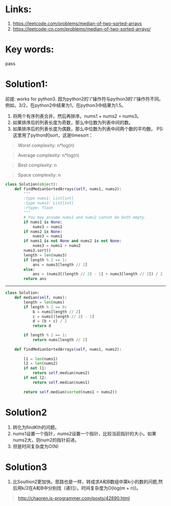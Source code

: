 # Links:
1. https://leetcode.com/problems/median-of-two-sorted-arrays
2. https://leetcode-cn.com/problems/median-of-two-sorted-arrays/

# Key words:
pass

# Solution1:
前提: works for python3. 因为python2的'/'操作符与python3的'/'操作符不同。例如，3/2，在python2中结果为1，在python3中结果为1.5。
1. 将两个有序列表合并，然后再排序。nums1 + nums2 = nums3。
2. 如果排序后的列表长度为奇数，那么中位数为列表中间的数。
3. 如果排序后的列表长度为偶数，那么中位数为列表中间两个数的平均数。
PS: 这里用了python的sort，这是timesort：
> Worst complexity: n*log(n)

> Average complexity: n*log(n)

> Best complexity: n

> Space complexity: n
```python
class Solution(object):
    def findMedianSortedArrays(self, nums1, nums2):
        """
        :type nums1: List[int]
        :type nums2: List[int]
        :rtype: float
        """
        # You may assume nums1 and nums2 cannot be both empty.
        if nums1 is None:
            nums3 = nums2
        if nums2 is None:
            nums3 = nums1
        if nums1 is not None and nums2 is not None:
            nums3 = nums1 + nums2
        nums3.sort()
        length = len(nums3)
        if length % 2 == 1:
            ans = nums3[length // 2]
        else:
            ans = (nums3[(length // 2) - 1] + nums3[length // 2]) / 2     
        return ans

```
---
```python
class Solution:
    def median(self, nums):
        length = len(nums)
        if length % 2 == 0:
            b = nums[length // 2]
            c = nums[(length // 2) - 1]
            d = (b + c) / 2
            return d

        if length % 2 == 1:
            return nums[length // 2]
        
    def findMedianSortedArrays(self, nums1, nums2):
        
        l1 = len(nums1)
        l2 = len(nums2)
        if not l1:
            return self.median(nums2)
        if not l2:
            return self.median(nums1)
        
        return self.median(sorted(nums1 + nums2))
```

# Solution2
1. 转化为findKth的问题。
2. nums1设置一个指针，nums2设置一个指针，比较当前指针的大小。如果nums2大，则num2的指针前进。
3. 但是时间复杂度为O(N)

# Solution3
1. 比Soultion2更加快。思路也是一样，转成求A和B数组中第k小的数的问题,然后用k/2在A和B中分别找（递归）。时间复杂度为O(log(m + n))。
> http://chaoren.is-programmer.com/posts/42890.html